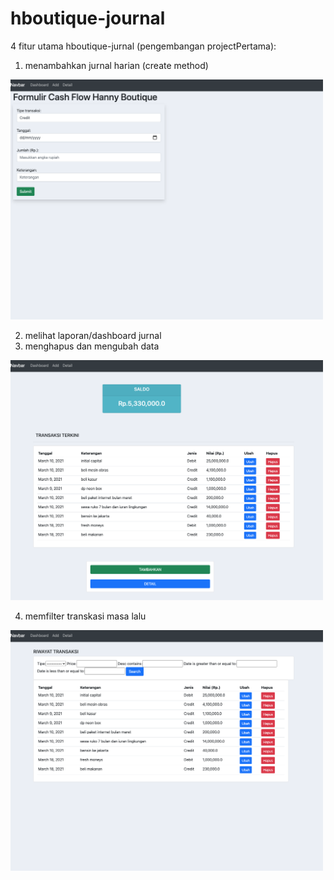 # hboutique-journal

4 fitur utama hboutique-jurnal (pengembangan projectPertama):

1. menambahkan jurnal harian (create method)
<img src="hannytry/images/hanny-1.png" width="500">

2. melihat laporan/dashboard jurnal <br>
3. menghapus dan mengubah data 
<img src="hannytry/images/hanny-2.png" width="500">

4. memfilter transkasi masa lalu
<img src="hannytry/images/hanny-3.png" width="500">

